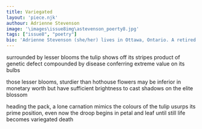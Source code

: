 ```yaml
---
title: Variegated
layout: 'piece.njk'
authour: Adrienne Stevenson
image: '\images\issue8img\astevenson_poerty8.jpg'
tags: ["issue8", "poetry"]
bio: 'Adrienne Stevenson (she/her) lives in Ottawa, Ontario. A retired forensic scientist and Pushcart-nominated poet, she writes in many genres. Her poetry has appeared in more than forty print and online journals and anthologies in Canada, the USA, the UK, and Australia. When not writing, Adrienne tends a large garden, reads voraciously, and procrastinates playing several musical instruments.'
---
```

surrounded by lesser blooms
the tulip shows off its stripes
product of genetic defect
compounded by disease
conferring extreme value on its bulbs

those lesser blooms, sturdier
than hothouse flowers
may be inferior in monetary worth
but have sufficient brightness
to cast shadows on the elite blossom

heading the pack, a lone carnation
mimics the colours of the tulip
usurps its prime position, even now
the droop begins in petal and leaf
until still life becomes variegated death